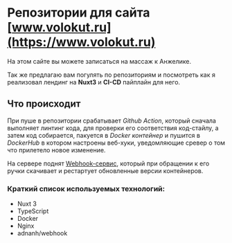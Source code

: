 # Репозитории для сайта [www.volokut.ru](https://www.volokut.ru)

На этом сайте вы можете записаться на массаж к Анжелике. 

Так же предлагаю вам погулять по репозиториям и посмотреть как я реализовал лендинг на **Nuxt3** и **CI-CD** пайплайн для него.

## Что происходит

При пуше в репозитории срабатывает *Github Action*, который сначала выполняет линтинг кода, для проверки его соответствия код-стайлу, а затем код собирается, пакуется в *Docker контейнер* и пушится в *DockerHub* в котором настроены веб-хуки, уведомляющие сревер о том что прилетело новое изменение.

На сервере поднят [Webhook-сервис](https://github.com/adnanh/webhook), который при обращении к его ручки скачивает и рестартует обновленные версии контейнеров.

### Краткий список используемых технологий:

- Nuxt 3
- TypeScript
- Docker
- Nginx
- adnanh/webhook
